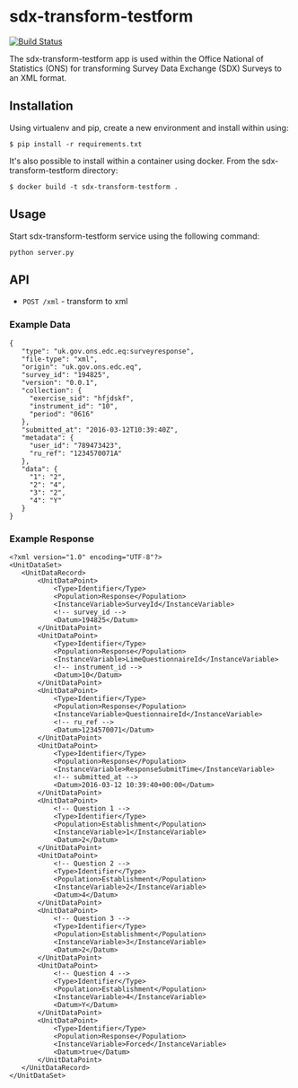 # sdx-transform-testform

[![Build Status](https://travis-ci.org/ONSdigital/sdx-transform-testform.svg?branch=master)](https://travis-ci.org/ONSdigital/sdx-transform-testform)

The sdx-transform-testform app is used within the Office National of Statistics (ONS) for transforming Survey Data Exchange (SDX) Surveys to an XML format.

## Installation

Using virtualenv and pip, create a new environment and install within using:

    $ pip install -r requirements.txt

It's also possible to install within a container using docker. From the sdx-transform-testform directory:

    $ docker build -t sdx-transform-testform .

## Usage

Start sdx-transform-testform service using the following command:

    python server.py

## API

 * `POST /xml` - transform to xml

### Example Data
```
{
   "type": "uk.gov.ons.edc.eq:surveyresponse",
   "file-type": "xml",
   "origin": "uk.gov.ons.edc.eq",
   "survey_id": "194825",
   "version": "0.0.1",
   "collection": {
     "exercise_sid": "hfjdskf",
     "instrument_id": "10",
     "period": "0616"
   },
   "submitted_at": "2016-03-12T10:39:40Z",
   "metadata": {
     "user_id": "789473423",
     "ru_ref": "1234570071A"
   },
   "data": {
     "1": "2",
     "2": "4",
     "3": "2",
     "4": "Y"
   }
}
```
### Example Response

```
<?xml version="1.0" encoding="UTF-8"?>
<UnitDataSet>
   <UnitDataRecord>
       <UnitDataPoint>
           <Type>Identifier</Type>
           <Population>Response</Population>
           <InstanceVariable>SurveyId</InstanceVariable>
           <!-- survey_id -->
           <Datum>194825</Datum>
       </UnitDataPoint>
       <UnitDataPoint>
           <Type>Identifier</Type>
           <Population>Response</Population>
           <InstanceVariable>LimeQuestionnaireId</InstanceVariable>
           <!-- instrument_id -->
           <Datum>10</Datum>
       </UnitDataPoint>
       <UnitDataPoint>
           <Type>Identifier</Type>
           <Population>Response</Population>
           <InstanceVariable>QuestionnaireId</InstanceVariable>
           <!-- ru_ref -->
           <Datum>1234570071</Datum>
       </UnitDataPoint>
       <UnitDataPoint>
           <Type>Identifier</Type>
           <Population>Response</Population>
           <InstanceVariable>ResponseSubmitTime</InstanceVariable>
           <!-- submitted_at -->
           <Datum>2016-03-12 10:39:40+00:00</Datum>
       </UnitDataPoint>
       <UnitDataPoint>
           <!-- Question 1 -->
           <Type>Identifier</Type>
           <Population>Establishment</Population>
           <InstanceVariable>1</InstanceVariable>
           <Datum>2</Datum>
       </UnitDataPoint>
       <UnitDataPoint>
           <!-- Question 2 -->
           <Type>Identifier</Type>
           <Population>Establishment</Population>
           <InstanceVariable>2</InstanceVariable>
           <Datum>4</Datum>
       </UnitDataPoint>
       <UnitDataPoint>
           <!-- Question 3 -->
           <Type>Identifier</Type>
           <Population>Establishment</Population>
           <InstanceVariable>3</InstanceVariable>
           <Datum>2</Datum>
       </UnitDataPoint>
       <UnitDataPoint>
           <!-- Question 4 -->
           <Type>Identifier</Type>
           <Population>Establishment</Population>
           <InstanceVariable>4</InstanceVariable>
           <Datum>Y</Datum>
       </UnitDataPoint>
       <UnitDataPoint>
           <Type>Identifier</Type>
           <Population>Response</Population>
           <InstanceVariable>Forced</InstanceVariable>
           <Datum>true</Datum>
       </UnitDataPoint>
   </UnitDataRecord>
</UnitDataSet>
```
